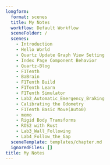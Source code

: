 ```yaml
---
longform:
  format: scenes
  title: My Notes
  workflow: Default Workflow
  sceneFolder: /
  scenes:
    - Introduction
    - Hello World
    - Quartz Update Graph View Setting
    - Index Page Component Behavior
    - Quartz-Blog
    - F1Tenth
    - BaBrain
    - F1Tenth Build
    - F1Tenth Learn
    - F1Tenth Simulator
    - Lab2_Automatic_Emergency_Braking
    - Calibrating the Odometry
    - F1Tenth Basic Move(Auto0)
    - memo
    - Rigid Body Transforms
    - ROS2 with Rust
    - Lab3_Wall_Following
    - Lab4_Follow_the_Gap
  sceneTemplate: templates/chapter.md
  ignoredFiles: []
title: My Notes
---
```

